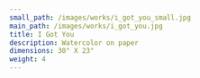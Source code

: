 ```yaml
---
small_path: /images/works/i_got_you_small.jpg
main_path: /images/works/i_got_you.jpg
title: I Got You
description: Watercolor on paper
dimensions: 30" X 23"
weight: 4
---
```

